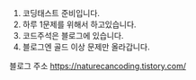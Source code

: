 1. 코딩태스트 준비입니다.
2. 하루 1문제를 위해서 하고있습니다.
3. 코드주석은 블로그에 있습니다.
4. 블로그엔 골드 이상 문제만 올라갑니다.

블로그 주소
https://naturecancoding.tistory.com/

